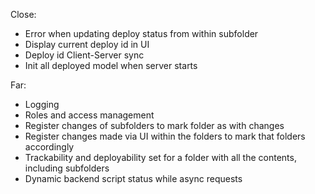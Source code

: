 Close:
* Error when updating deploy status from within subfolder
* Display current deploy id in UI
* Deploy id Client-Server sync 
* Init all deployed model when server starts


Far:
* Logging
* Roles and access management
* Register changes of subfolders to mark folder as with changes
* Register changes made via UI within the folders to mark that folders accordingly
* Trackability and deployability set for a folder with all the contents, including subfolders
* Dynamic backend script status while async requests